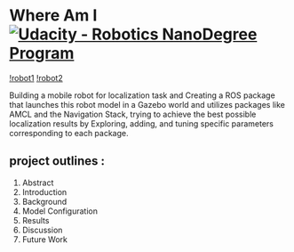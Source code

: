 # Where Am I    [![Udacity - Robotics NanoDegree Program](https://s3-us-west-1.amazonaws.com/udacity-robotics/Extra+Images/RoboND_flag.png)](https://www.udacity.com/robotics)

[!robot1](https://github.com/mohamedsayedantar/udacity_bot/blob/master/images/R1.png)
[!robot2](https://github.com/mohamedsayedantar/udacity_bot/blob/master/images/R2.png)


Building a mobile robot for localization task and Creating a ROS package that launches this robot model in a Gazebo world and utilizes packages like AMCL and the Navigation Stack, trying to achieve the best possible localization results by Exploring, adding, and tuning specific parameters corresponding to each package.

## project outlines :
1. Abstract
2. Introduction
3. Background
4. Model Configuration
5. Results
6. Discussion
7. Future Work



